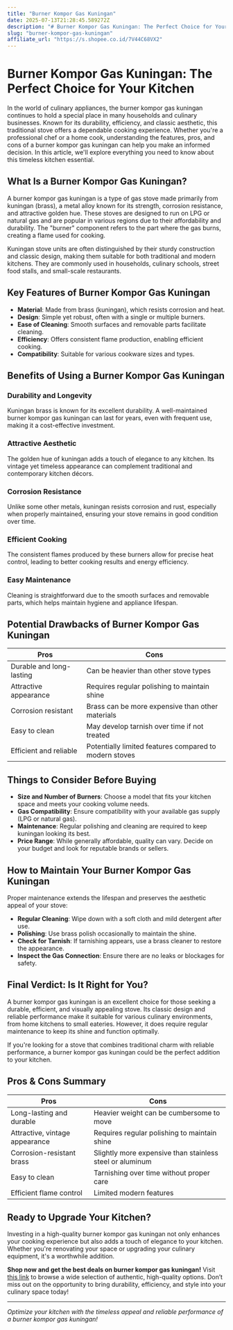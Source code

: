 ```yaml
---
title: "Burner Kompor Gas Kuningan"
date: 2025-07-13T21:28:45.589272Z
description: "# Burner Kompor Gas Kuningan: The Perfect Choice for Your Kitchen..."
slug: "burner-kompor-gas-kuningan"
affiliate_url: "https://s.shopee.co.id/7V44C68VX2"
---
```

# Burner Kompor Gas Kuningan: The Perfect Choice for Your Kitchen

In the world of culinary appliances, the burner kompor gas kuningan continues to hold a special place in many households and culinary businesses. Known for its durability, efficiency, and classic aesthetic, this traditional stove offers a dependable cooking experience. Whether you're a professional chef or a home cook, understanding the features, pros, and cons of a burner kompor gas kuningan can help you make an informed decision. In this article, we'll explore everything you need to know about this timeless kitchen essential.

## What Is a Burner Kompor Gas Kuningan?

A burner kompor gas kuningan is a type of gas stove made primarily from kuningan (brass), a metal alloy known for its strength, corrosion resistance, and attractive golden hue. These stoves are designed to run on LPG or natural gas and are popular in various regions due to their affordability and durability. The "burner" component refers to the part where the gas burns, creating a flame used for cooking. 

Kuningan stove units are often distinguished by their sturdy construction and classic design, making them suitable for both traditional and modern kitchens. They are commonly used in households, culinary schools, street food stalls, and small-scale restaurants.

## Key Features of Burner Kompor Gas Kuningan

- **Material**: Made from brass (kuningan), which resists corrosion and heat.
- **Design**: Simple yet robust, often with a single or multiple burners.
- **Ease of Cleaning**: Smooth surfaces and removable parts facilitate cleaning.
- **Efficiency**: Offers consistent flame production, enabling efficient cooking.
- **Compatibility**: Suitable for various cookware sizes and types.
  
## Benefits of Using a Burner Kompor Gas Kuningan

### Durability and Longevity

Kuningan brass is known for its excellent durability. A well-maintained burner kompor gas kuningan can last for years, even with frequent use, making it a cost-effective investment.

### Attractive Aesthetic

The golden hue of kuningan adds a touch of elegance to any kitchen. Its vintage yet timeless appearance can complement traditional and contemporary kitchen décors.

### Corrosion Resistance

Unlike some other metals, kuningan resists corrosion and rust, especially when properly maintained, ensuring your stove remains in good condition over time.

### Efficient Cooking

The consistent flames produced by these burners allow for precise heat control, leading to better cooking results and energy efficiency.

### Easy Maintenance

Cleaning is straightforward due to the smooth surfaces and removable parts, which helps maintain hygiene and appliance lifespan.

## Potential Drawbacks of Burner Kompor Gas Kuningan

| Pros                      | Cons                                        |
|----------------------------|----------------------------------------------|
| Durable and long-lasting  | Can be heavier than other stove types      |
| Attractive appearance     | Requires regular polishing to maintain shine |
| Corrosion resistant       | Brass can be more expensive than other materials |
| Easy to clean             | May develop tarnish over time if not treated |
| Efficient and reliable  | Potentially limited features compared to modern stoves |

## Things to Consider Before Buying

- **Size and Number of Burners**: Choose a model that fits your kitchen space and meets your cooking volume needs.
- **Gas Compatibility**: Ensure compatibility with your available gas supply (LPG or natural gas).
- **Maintenance**: Regular polishing and cleaning are required to keep kuningan looking its best.
- **Price Range**: While generally affordable, quality can vary. Decide on your budget and look for reputable brands or sellers.

## How to Maintain Your Burner Kompor Gas Kuningan

Proper maintenance extends the lifespan and preserves the aesthetic appeal of your stove:

- **Regular Cleaning**: Wipe down with a soft cloth and mild detergent after use.
- **Polishing**: Use brass polish occasionally to maintain the shine.
- **Check for Tarnish**: If tarnishing appears, use a brass cleaner to restore the appearance.
- **Inspect the Gas Connection**: Ensure there are no leaks or blockages for safety.
  
## Final Verdict: Is It Right for You?

A burner kompor gas kuningan is an excellent choice for those seeking a durable, efficient, and visually appealing stove. Its classic design and reliable performance make it suitable for various culinary environments, from home kitchens to small eateries. However, it does require regular maintenance to keep its shine and function optimally.

If you're looking for a stove that combines traditional charm with reliable performance, a burner kompor gas kuningan could be the perfect addition to your kitchen.

## Pros & Cons Summary

| Pros                                   | Cons                                               |
|----------------------------------------|-----------------------------------------------------|
| Long-lasting and durable             | Heavier weight can be cumbersome to move          |
| Attractive, vintage appearance       | Requires regular polishing to maintain shine     |
| Corrosion-resistant brass            | Slightly more expensive than stainless steel or aluminum |
| Easy to clean                        | Tarnishing over time without proper care       |
| Efficient flame control               | Limited modern features                         |

## Ready to Upgrade Your Kitchen?

Investing in a high-quality burner kompor gas kuningan not only enhances your cooking experience but also adds a touch of elegance to your kitchen. Whether you're renovating your space or upgrading your culinary equipment, it's a worthwhile addition.

**Shop now and get the best deals on burner kompor gas kuningan!** Visit [this link](https://s.shopee.co.id/7V44C68VX2) to browse a wide selection of authentic, high-quality options. Don’t miss out on the opportunity to bring durability, efficiency, and style into your culinary space today!

---

*Optimize your kitchen with the timeless appeal and reliable performance of a burner kompor gas kuningan!*